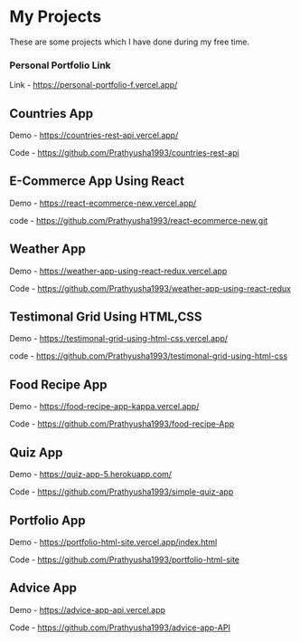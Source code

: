 # My Projects

These are some projects which I have done during my free time.

### Personal Portfolio Link
 Link - https://personal-portfolio-f.vercel.app/

## Countries App

Demo - https://countries-rest-api.vercel.app/

Code - https://github.com/Prathyusha1993/countries-rest-api

## E-Commerce App Using React

Demo - https://react-ecommerce-new.vercel.app/

code - https://github.com/Prathyusha1993/react-ecommerce-new.git

## Weather App

Demo - https://weather-app-using-react-redux.vercel.app

Code - https://github.com/Prathyusha1993/weather-app-using-react-redux

## Testimonal Grid Using HTML,CSS

Demo - https://testimonal-grid-using-html-css.vercel.app/

code - https://github.com/Prathyusha1993/testimonal-grid-using-html-css

## Food Recipe App

Demo - https://food-recipe-app-kappa.vercel.app/

Code - https://github.com/Prathyusha1993/food-recipe-App

## Quiz App

Demo - https://quiz-app-5.herokuapp.com/

Code - https://github.com/Prathyusha1993/simple-quiz-app

## Portfolio App

Demo - https://portfolio-html-site.vercel.app/index.html

Code - https://github.com/Prathyusha1993/portfolio-html-site

## Advice App

Demo - https://advice-app-api.vercel.app

Code - https://github.com/Prathyusha1993/advice-app-API



